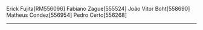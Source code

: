 Erick Fujita[RM556096]
Fabiano Zague[555524]
João Vitor Boht[558690]
Matheus Condez[556954]
Pedro Certo[556268]

--------------------------------------------------------------------------------

